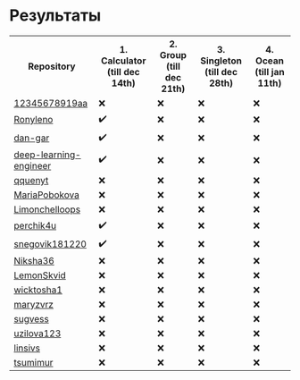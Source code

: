 # Результаты

<table>
<tr>
    <th>Repository</th>
    <th>1. Calculator (till dec 14th)</th>
    <th>2. Group (till dec 21th)</th>
    <th>3. Singleton (till dec 28th)</th>
    <th>4. Ocean (till jan 11th)</th>
</tr>
<tr><td><a href="https://github.com/12345678919aa/2023-CS-Python">12345678919aa</a</td>
    <td>❌</td><td>❌</td><td>❌</td><td>❌</td></tr>
<tr><td><a href="https://github.com/Ronyleno/2023-CS-Python">Ronyleno</a</td>
    <td>✔️</td><td>❌</td><td>❌</td><td>❌</td></tr>
<tr><td><a href="https://github.com/dan-gar/2023-CS-PythonV2">dan-gar</a</td>
    <td>✔️</td><td>❌</td><td>❌</td><td>❌</td></tr>
<tr><td><a href="https://github.com/deep-learning-engineer/2023-CS-Python">deep-learning-engineer</a</td>
    <td>✔️</td><td>❌</td><td>❌</td><td>❌</td></tr>
<tr><td><a href="https://github.com/qquenyt/2023-CS-Python">qquenyt</a</td>
    <td>❌</td><td>❌</td><td>❌</td><td>❌</td></tr>
<tr><td><a href="https://github.com/MariaPobokova/2023-CS-Python">MariaPobokova</a</td>
    <td>❌</td><td>❌</td><td>❌</td><td>❌</td></tr>
<tr><td><a href="https://github.com/Limonchelloops/2023-CS-Python">Limonchelloops</a</td>
    <td>❌</td><td>❌</td><td>❌</td><td>❌</td></tr>
<tr><td><a href="https://github.com/perchik4u/2023-CS-Python">perchik4u</a</td>
    <td>✔️</td><td>❌</td><td>❌</td><td>❌</td></tr>
<tr><td><a href="https://github.com/snegovik181220/2023-CS-Python">snegovik181220</a</td>
    <td>✔️</td><td>❌</td><td>❌</td><td>❌</td></tr>
<tr><td><a href="https://github.com/Niksha36/2023-CS-Python">Niksha36</a</td>
    <td>❌</td><td>❌</td><td>❌</td><td>❌</td></tr>
<tr><td><a href="https://github.com/LemonSkvid/2023-CS-Python">LemonSkvid</a</td>
    <td>❌</td><td>❌</td><td>❌</td><td>❌</td></tr>
<tr><td><a href="https://github.com/wicktosha1/2023-CS-Python">wicktosha1</a</td>
    <td>❌</td><td>❌</td><td>❌</td><td>❌</td></tr>
<tr><td><a href="https://github.com/maryzvrz/2023-CS-Python">maryzvrz</a</td>
    <td>❌</td><td>❌</td><td>❌</td><td>❌</td></tr>
<tr><td><a href="https://github.com/sugvess/2023-CS-Python">sugvess</a</td>
    <td>❌</td><td>❌</td><td>❌</td><td>❌</td></tr>
<tr><td><a href="https://github.com/uzilova123/2023-CS-Python">uzilova123</a</td>
    <td>❌</td><td>❌</td><td>❌</td><td>❌</td></tr>
<tr><td><a href="https://github.com/linsivs/2023-CS-Python">linsivs</a</td>
    <td>❌</td><td>❌</td><td>❌</td><td>❌</td></tr>
<tr><td><a href="https://github.com/tsumimur/2023-CS-Python">tsumimur</a</td>
    <td>❌</td><td>❌</td><td>❌</td><td>❌</td></tr>
</table>

